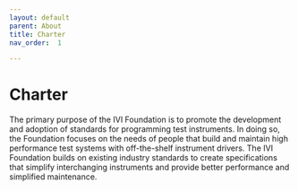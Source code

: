 ```yaml
---
layout: default
parent: About
title: Charter
nav_order:  1

---
```


# Charter

The primary purpose of the IVI Foundation is to promote the development
and adoption of standards for programming test instruments. In doing so,
the Foundation focuses on the needs of people that build and maintain
high performance test systems with off-the-shelf instrument drivers. The
IVI Foundation builds on existing industry standards to create
specifications that simplify interchanging instruments and provide
better performance and simplified maintenance.


